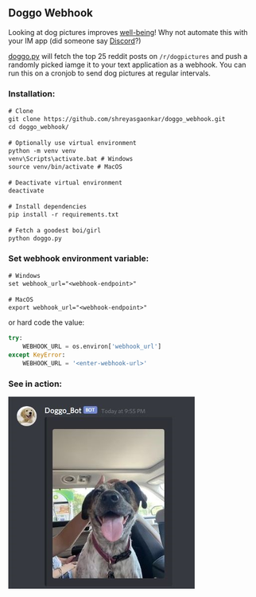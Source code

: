 ## Doggo Webhook

Looking at dog pictures improves [well-being](https://www.psychologytoday.com/ie/blog/your-online-secrets/202004/looking-pictures-dogs-improves-well-being)! Why not automate this with your IM app (did someone say [Discord](https://discord.com/)?)

[doggo.py](doggo.py) will fetch the top 25 reddit posts on ```/r/dogpictures``` and push a randomly picked iamge it to your text application as a webhook. You can run this on a cronjob to send dog pictures at regular intervals.

### Installation:
```Shell
# Clone
git clone https://github.com/shreyasgaonkar/doggo_webhook.git
cd doggo_webhook/

# Optionally use virtual environment
python -m venv venv
venv\Scripts\activate.bat # Windows
source venv/bin/activate # MacOS

# Deactivate virtual environment
deactivate

# Install dependencies
pip install -r requirements.txt

# Fetch a goodest boi/girl
python doggo.py
```


### Set webhook environment variable:
```Shell
# Windows
set webhook_url="<webhook-endpoint>"

# MacOS
export webhook_url="<webhook-endpoint>"
```

or hard code the value:

```Python
try:
    WEBHOOK_URL = os.environ['webhook_url']
except KeyError:
    WEBHOOK_URL = '<enter-webhook-url>'
```

### See in action:
![Doggo Webhook](img/doggo.JPG)
